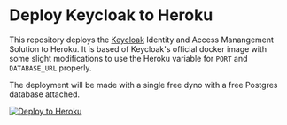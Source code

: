 # Deploy Keycloak to Heroku

This repository deploys the [Keycloak](https://www.keycloak.org) Identity and Access Manangement Solution 
to Heroku.  It is based of Keycloak's official docker image with some slight modifications to use the
Heroku variable for `PORT` and `DATABASE_URL` properly.

The deployment will be made with a single free dyno with a free Postgres database attached.

[![Deploy to Heroku](https://www.herokucdn.com/deploy/button.svg)](https://heroku.com/deploy)